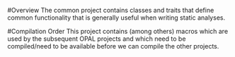 #Overview
The common project contains classes and traits that define common functionality that is generally useful when writing static analyses.

#Compilation Order
This project contains (among others) macros which are used by the subsequent OPAL projects and which need to be compiled/need to be available before we can compile the other projects.